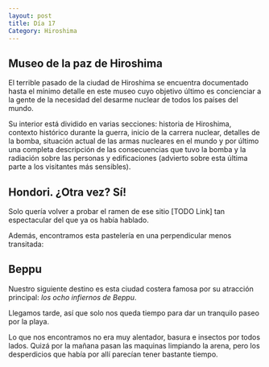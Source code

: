 ```yaml
---
layout: post
title: Día 17
Category: Hiroshima
---
```


## Museo de la paz de Hiroshima

El terrible pasado de la ciudad de Hiroshima se encuentra documentado hasta el mínimo detalle en este museo cuyo objetivo último es concienciar a la gente de la necesidad del desarme nuclear de todos los países del mundo. 

Su interior está dividido en varias secciones: historia de Hiroshima, contexto histórico durante la guerra, inicio de la carrera nuclear, detalles de la bomba, situación actual de las armas nucleares en el mundo y por último una completa descripción de las consecuencias que tuvo la bomba y la radiación sobre las personas y edificaciones (advierto sobre esta última parte a los visitantes más sensibles).

## Hondori. ¿Otra vez? Sí!

Solo quería volver a probar el ramen de ese sitio [TODO Link] tan espectacular del que ya os había hablado.

Además, encontramos esta pastelería en una perpendicular menos transitada:


## Beppu

Nuestro siguiente destino es esta ciudad costera famosa por su atracción principal: *los ocho infiernos de Beppu*.

Llegamos tarde, así que solo nos queda tiempo para dar un tranquilo paseo por la playa.

Lo que nos encontramos no era muy alentador, basura e insectos por todos lados. Quizá por la mañana pasan las maquinas limpiando la arena, pero los desperdicios que había por allí parecían tener bastante tiempo.


